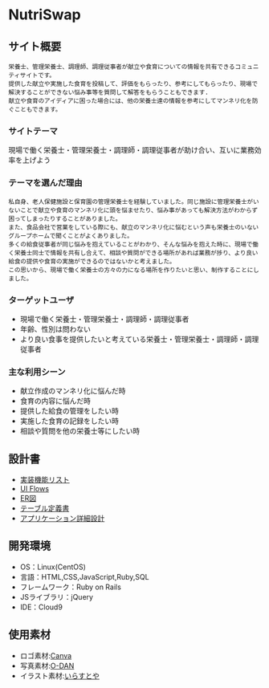 # NutriSwap

## サイト概要
    栄養士、管理栄養士、調理師、調理従事者が献立や食育についての情報を共有できるコミュニティサイトです。
    提供した献立や実施した食育を投稿して、評価をもらったり、参考にしてもらったり、現場で解決することができない悩み事等を質問して解答をもらうこともできます.
    献立や食育のアイディアに困った場合には、他の栄養士達の情報を参考にしてマンネリ化を防ぐこともできます。

### サイトテーマ
  現場で働く栄養士・管理栄養士・調理師・調理従事者が助け合い、互いに業務効率を上げよう

### テーマを選んだ理由
    私自身、老人保健施設と保育園の管理栄養士を経験していました。同じ施設に管理栄養士がいないことで献立や食育のマンネリ化に頭を悩ませたり、悩み事があっても解決方法がわからず困ってしまったりすることがありました。
    また、食品会社で営業をしている際にも、献立のマンネリ化に悩むという声も栄養士のいないグループホームで聞くことがよくありました。
    多くの給食従事者が同じ悩みを抱えていることがわかり、そんな悩みを抱えた時に、現場で働く栄養士同士で情報を共有し合えて、相談や質問ができる場所があれば業務が捗り、より良い給食の提供や食育の実施ができるのではないかと考えました。
    この思いから、現場で働く栄養士の方々の力になる場所を作りたいと思い、制作することにしました。

### ターゲットユーザ
  - 現場で働く栄養士・管理栄養士・調理師・調理従事者
  - 年齢、性別は問わない
  - より良い食事を提供したいと考えている栄養士・管理栄養士・調理師・調理従事者

### 主な利用シーン
  - 献立作成のマンネリ化に悩んだ時
  - 食育の内容に悩んだ時
  - 提供した給食の管理をしたい時
  - 実施した食育の記録をしたい時
  - 相談や質問を他の栄養士等にしたい時

## 設計書
  - [実装機能リスト](https://docs.google.com/spreadsheets/d/1aIdt1r1s5nlj3cKlUhVtg9XKzjSrvQfyRYr_4tPuhU8/edit#gid=885378170)
  - [UI Flows](https://app.diagrams.net/#G13tTzLviuJ1_BgrE_ID36ENdQQgkmYKW0)
  - [ER図](https://app.diagrams.net/#G1UGY1XNr0sHVPBGN3rrk_iS81XOVZicEs)
  - [テーブル定義書](https://docs.google.com/spreadsheets/d/1vDSVLK87Pbx4NL0GgovdijHU2YhJOErt/edit#gid=1243549839)
  - [アプリケーション詳細設計](https://docs.google.com/spreadsheets/d/1iUMcV_3UvfWkVKx9hvYs6Kc9_wPS8x0E/edit#gid=549108681)
  

## 開発環境
- OS：Linux(CentOS)
- 言語：HTML,CSS,JavaScript,Ruby,SQL
- フレームワーク：Ruby on Rails
- JSライブラリ：jQuery
- IDE：Cloud9

## 使用素材
- ロゴ素材:[Canva](https://www.canva.com/ja_jp/create/logos/)
- 写真素材:[O-DAN](https://o-dan.net/ja/)
- イラスト素材:[いらすとや](https://www.irasutoya.com/)
